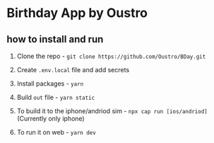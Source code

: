 # Birthday App by Oustro


## how to install and run

1. Clone the repo - 
`git clone https://github.com/Oustro/BDay.git`

2. Create `.env.local` file and add secrets

3. Install packages - 
`yarn`

4. Build `out` file - 
`yarn static`

5. To build it to the iphone/andriod sim -
`npx cap run [ios/andriod]` (Currently only iphone)

6. To run it on web - 
`yarn dev`

